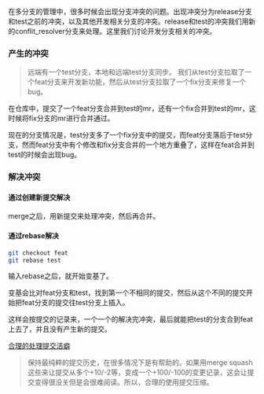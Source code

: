 在多分支的管理中，很多时候会出现分支冲突的问题。出现冲突分为release分支和test之前的冲突，以及其他开发相关分支的冲突。release和test的冲突我们用新的conflit_resolver分支来处理。这里我们讨论开发分支相关的冲突。

### 产生的冲突
> 远端有一个test分支，本地和远端test分支同步。
我们从test分支拉取了一个feat分支来开发新功能，然后从test分支拉取了一个fix分支来修复一个bug。

在仓库中，提交了一个feat分支合并到test的mr，还有一个fix合并到test的mr，这时候将fix分支的mr进行合并通过。

现在的分支情况是，test分支多了一个fix分支中的提交，而feat分支落后于test分支，然而feat分支中有个修改和fix分支合并的一个地方重叠了，这样在feat合并到test的时候会出现bug。

### 解决冲突
#### 通过创建新提交解决
merge之后，用新提交来处理冲突，然后再合并。

#### 通过rebase解决
```bash
git checkout feat
git rebase test
```

输入rebase之后，就开始变基了。

变基会比对feat分支和test，找到第一个不相同的提交，然后从这个不同的提交开始把feat分支的提交往test分支上插入。

这样会按提交的记录来，一个一个的解决完冲突，最后就能把test的分支合到feat上去了，并且没有产生新的提交。

[合理的处理提交洁癖](https://zhuanlan.zhihu.com/p/670447073)
>保持最纯粹的提交历史，在很多情况下是有帮助的。如果用merge squash这些来让提交从多个+10/-2等，变成一个+100/-100的变更记录，这会让提交变得很没关但是会很难阅读。所以，合理的使用提交压缩。